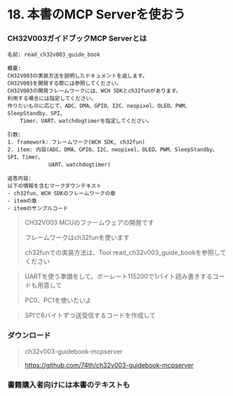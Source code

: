 # 18. 本書のMCP Serverを使おう

### CH32V003ガイドブックMCP Serverとは

```
名前: read_ch32v003_guide_book

概要:
CH32V003の実装方法を説明したドキュメントを返します。
CH32V003を開発する際には参照してください。
CH32V003の開発フレームワークには、WCH SDKとch32funがあります。
利用する場合には指定してください。
作りたいものに応じて、ADC、DMA、GPIO、I2C、neopixel、OLED、PWM、SleepStandby、SPI、
    Timer、UART、watchdogtimerを指定してください。

引数:
1. framework: フレームワーク(WCH SDK, ch32fun)
2. item: 内容(ADC、DMA、GPIO、I2C、neopixel、OLED、PWM、SleepStandby、SPI、Timer、
             UART、watchdogtimer)

返答内容:
以下の情報を含むマークダウンテキスト
- ch32fun、WCH SDKのフレームワークの章
- itemの章
- itemのサンプルコード
```

> CH32V003 MCUのファームウェアの開発です
>
> フレームワークはch32funを使います
>
> ch32funでの実装方法は、Tool read_ch32v003_guide_bookを参照してください

> UARTを使う準備をして。ボーレート115200で1バイト読み書きするコードも用意して
>
> PC0、PC1を使いたいよ

> SPIで8バイトずつ送受信するコードを作成して

### ダウンロード

> ch32v003-guidebook-mcpserver
>
> https://github.com/74th/ch32v003-guidebook-mcpserver

### 書籍購入者向けには本書のテキストも
